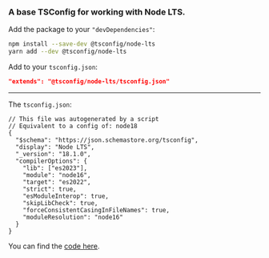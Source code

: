### A base TSConfig for working with Node LTS.

Add the package to your `"devDependencies"`:

```sh
npm install --save-dev @tsconfig/node-lts
yarn add --dev @tsconfig/node-lts
```

Add to your `tsconfig.json`:

```json
"extends": "@tsconfig/node-lts/tsconfig.json"
```

---

The `tsconfig.json`: 

```jsonc
// This file was autogenerated by a script
// Equivalent to a config of: node18
{
  "$schema": "https://json.schemastore.org/tsconfig",
  "display": "Node LTS",
  "_version": "18.1.0",
  "compilerOptions": {
    "lib": ["es2023"],
    "module": "node16",
    "target": "es2022",
    "strict": true,
    "esModuleInterop": true,
    "skipLibCheck": true,
    "forceConsistentCasingInFileNames": true,
    "moduleResolution": "node16"
  }
}

```

You can find the [code here](https://github.com/tsconfig/bases/blob/master/bases/node-lts.json).
